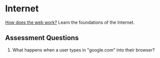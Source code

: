 # Internet

[How does the web work?](https://www.theodinproject.com/paths/foundations/courses/foundations/lessons/how-does-the-web-work) Learn the foundations of the Internet.

## Assessment Questions

1. What happens when a user types in "google.com" into their browser?
